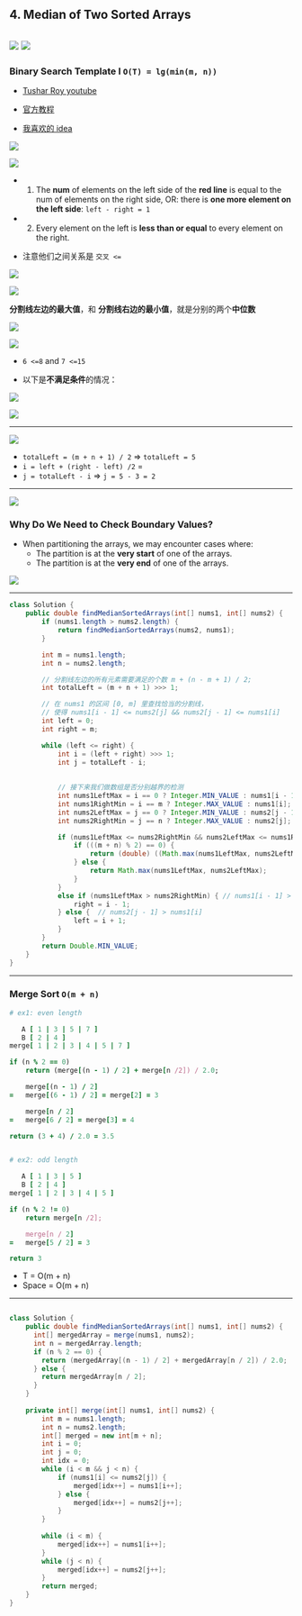 ## 4. Median of Two Sorted Arrays
![](img/2021-08-22-14-02-27.png)
![](img/2021-08-22-14-02-38.png)
---

### Binary Search Template I   `O(T) = lg(min(m, n))`

- [Tushar Roy youtube](https://www.youtube.com/watch?v=LPFhl65R7ww&t=1212s)

- [官方教程](https://leetcode.cn/problems/median-of-two-sorted-arrays/solutions/258842/xun-zhao-liang-ge-you-xu-shu-zu-de-zhong-wei-s-114/)

- [我喜欢的 idea](https://leetcode.cn/problems/median-of-two-sorted-arrays/solutions/15086/he-bing-yi-hou-zhao-gui-bing-guo-cheng-zhong-zhao-/)


![](img/2024-09-20-18-10-57.png)

![](img/2024-09-23-11-18-30.png)

- 1. The **num** of elements on the left side of the **red line** is equal to the num of elements on the right side, 
  OR: there is **one more element on the left side**:  `left - right = 1`
- 2. Every element on the left is **less than or equal** to every element on the right.

- 注意他们之间关系是 `交叉 <=`

![](img/2023-08-19-16-09-13.png)

![](img/2023-08-19-16-10-35.png)


**分割线左边的最大值**，和 **分割线右边的最小值**，就是分别的两个**中位数**


![](img/2023-08-19-16-23-12.png)

![](img/2023-08-19-16-25-12.png)

- `6 <=8` and `7 <=15`

- 以下是**不满足条件**的情况：

![](img/2023-08-19-16-28-05.png)

![](img/2023-08-19-16-29-07.png)

---
![](img/2023-08-19-16-47-20.png)


- `totalLeft = (m + n + 1) / 2` => `totalLeft = 5`
- `i = left + (right - left) /2` = 
- `j = totalLeft - i` => `j = 5 - 3 = 2`

---


![](img/2024-09-22-21-57-51.png)



### Why Do We Need to Check Boundary Values?

- When partitioning the arrays, we may encounter cases where:
  - The partition is at the **very start** of one of the arrays.
  - The partition is at the **very end** of one of the arrays.

![](img/2024-09-22-17-45-48.png)

---
```java
class Solution {
    public double findMedianSortedArrays(int[] nums1, int[] nums2) {
        if (nums1.length > nums2.length) {
            return findMedianSortedArrays(nums2, nums1);
        }

        int m = nums1.length;
        int n = nums2.length;

        // 分割线左边的所有元素需要满足的个数 m + (n - m + 1) / 2;
        int totalLeft = (m + n + 1) >>> 1;

        // 在 nums1 的区间 [0, m] 里查找恰当的分割线，
        // 使得 nums1[i - 1] <= nums2[j] && nums2[j - 1] <= nums1[i]
        int left = 0;
        int right = m;

        while (left <= right) {
            int i = (left + right) >>> 1;
            int j = totalLeft - i;
            
            
            // 接下来我们做数组是否分别越界的检测
            int nums1LeftMax = i == 0 ? Integer.MIN_VALUE : nums1[i - 1];
            int nums1RightMin = i == m ? Integer.MAX_VALUE : nums1[i];
            int nums2LeftMax = j == 0 ? Integer.MIN_VALUE : nums2[j - 1];
            int nums2RightMin = j == n ? Integer.MAX_VALUE : nums2[j];            

            if (nums1LeftMax <= nums2RightMin && nums2LeftMax <= nums1RightMin) {
                if (((m + n) % 2) == 0) {
                    return (double) ((Math.max(nums1LeftMax, nums2LeftMax) + Math.min(nums1RightMin, nums2RightMin))) / 2;
                } else {
                    return Math.max(nums1LeftMax, nums2LeftMax);
                }                
            }            
            else if (nums1LeftMax > nums2RightMin) { // nums1[i - 1] > nums2[j]
                right = i - 1;
            } else {  // nums2[j - 1] > nums1[i]
                left = i + 1;
            }
        }        
        return Double.MIN_VALUE;
    }
}
```

---

### Merge Sort `O(m + n)`


```ruby
# ex1: even length

   A [ 1 | 3 | 5 | 7 ]
   B [ 2 | 4 ]
merge[ 1 | 2 | 3 | 4 | 5 | 7 ]

if (n % 2 == 0)
    return (merge[(n - 1) / 2] + merge[n /2]) / 2.0;

    merge[(n - 1) / 2] 
=   merge[(6 - 1) / 2] = merge[2] = 3

    merge[n / 2] 
=   merge[6 / 2] = merge[3] = 4

return (3 + 4) / 2.0 = 3.5


# ex2: odd length

   A [ 1 | 3 | 5 ]
   B [ 2 | 4 ]
merge[ 1 | 2 | 3 | 4 | 5 ]

if (n % 2 != 0)
    return merge[n /2];

    merge[n / 2] 
=   merge[5 / 2] = 3

return 3
```

- T = O(m + n)
- Space = O(m + n)

---
```java

class Solution {
    public double findMedianSortedArrays(int[] nums1, int[] nums2) {
      int[] mergedArray = merge(nums1, nums2);
      int n = mergedArray.length;
      if (n % 2 == 0) {
        return (mergedArray[(n - 1) / 2] + mergedArray[n / 2]) / 2.0;
      } else {
        return mergedArray[n / 2];
      }
    }
    
    private int[] merge(int[] nums1, int[] nums2) {
        int m = nums1.length;
        int n = nums2.length;
        int[] merged = new int[m + n];
        int i = 0;
        int j = 0;
        int idx = 0;
        while (i < m && j < n) {
            if (nums1[i] <= nums2[j]) {
                merged[idx++] = nums1[i++];
            } else {
                merged[idx++] = nums2[j++];
            }
        }
        
        while (i < m) {
            merged[idx++] = nums1[i++];
        }
        while (j < n) {
            merged[idx++] = nums2[j++];
        }        
        return merged;
    }
}
```